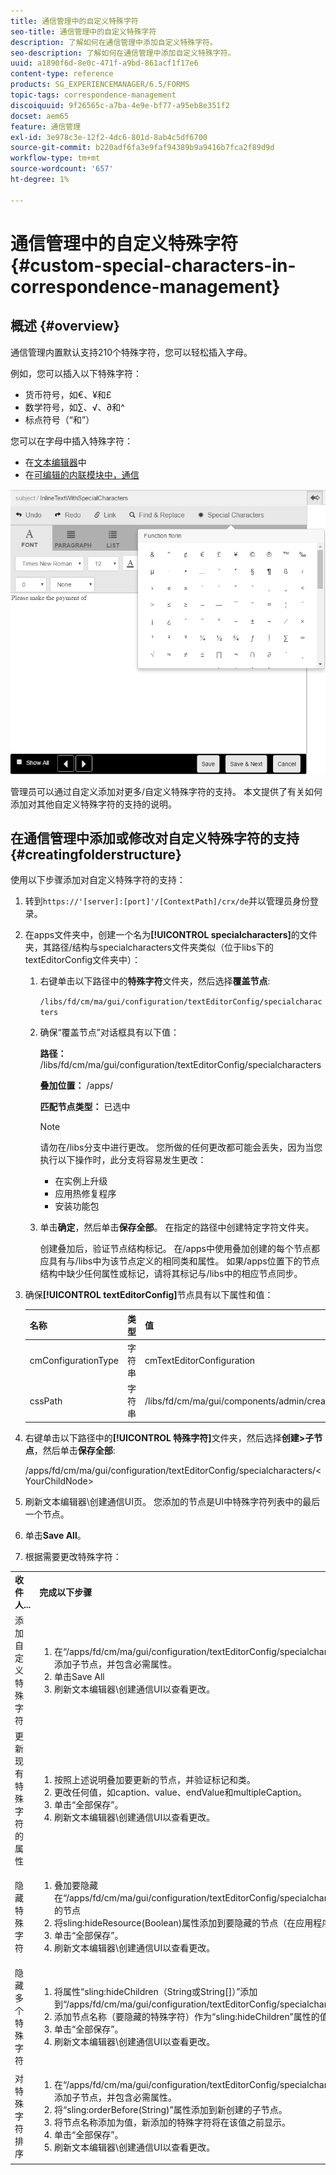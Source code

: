 ```yaml
---
title: 通信管理中的自定义特殊字符
seo-title: 通信管理中的自定义特殊字符
description: 了解如何在通信管理中添加自定义特殊字符。
seo-description: 了解如何在通信管理中添加自定义特殊字符。
uuid: a1890f6d-8e0c-471f-a9bd-861acf1f17e6
content-type: reference
products: SG_EXPERIENCEMANAGER/6.5/FORMS
topic-tags: correspondence-management
discoiquuid: 9f26565c-a7ba-4e9e-bf77-a95eb8e351f2
docset: aem65
feature: 通信管理
exl-id: 3e978c3e-12f2-4dc6-801d-8ab4c5df6700
source-git-commit: b220adf6fa3e9faf94389b9a9416b7fca2f89d9d
workflow-type: tm+mt
source-wordcount: '657'
ht-degree: 1%

---
```


# 通信管理中的自定义特殊字符{#custom-special-characters-in-correspondence-management}

## 概述 {#overview}

通信管理内置默认支持210个特殊字符，您可以轻松插入字母。

例如，您可以插入以下特殊字符：

* 货币符号，如€、¥和£
* 数学符号，如∑、√、∂和^
* 标点符号（“和”）

您可以在字母中插入特殊字符：

* 在[文本编辑器](/help/forms/using/document-fragments.md#createtext)中
* 在[可编辑的内联模块中，通信](../../forms/using/create-correspondence.md#managecontent)

![specialcharactersinlinemodule](assets/specialcharactersinlinemodule.png)

管理员可以通过自定义添加对更多/自定义特殊字符的支持。 本文提供了有关如何添加对其他自定义特殊字符的支持的说明。

## 在通信管理中添加或修改对自定义特殊字符的支持 {#creatingfolderstructure}

使用以下步骤添加对自定义特殊字符的支持：

1. 转到`https://'[server]:[port]'/[ContextPath]/crx/de`并以管理员身份登录。
1. 在apps文件夹中，创建一个名为&#x200B;**[!UICONTROL specialcharacters]**&#x200B;的文件夹，其路径/结构与specialcharacters文件夹类似（位于libs下的textEditorConfig文件夹中）：

   1. 右键单击以下路径中的&#x200B;**特殊字符**&#x200B;文件夹，然后选择&#x200B;**覆盖节点**:

      `/libs/fd/cm/ma/gui/configuration/textEditorConfig/specialcharacters`

   1. 确保“覆盖节点”对话框具有以下值：

      **路径：** /libs/fd/cm/ma/gui/configuration/textEditorConfig/specialcharacters

      **叠加位置：** /apps/

      **匹配节点类型：** 已选中

      >[!NOTE]
      >
      >请勿在/libs分支中进行更改。 您所做的任何更改都可能会丢失，因为当您执行以下操作时，此分支将容易发生更改：
      >
      >
      >
      >    * 在实例上升级
      >    * 应用热修复程序
      >    * 安装功能包


   1. 单击&#x200B;**确定**，然后单击&#x200B;**保存全部**。 在指定的路径中创建特定字符文件夹。

      创建叠加后，验证节点结构标记。 在/apps中使用叠加创建的每个节点都应具有与/libs中为该节点定义的相同类和属性。 如果/apps位置下的节点结构中缺少任何属性或标记，请将其标记与/libs中的相应节点同步。



1. 确保&#x200B;**[!UICONTROL textEditorConfig]**&#x200B;节点具有以下属性和值：

   | 名称 | 类型 | 值 |
   |---|---|---|
   | cmConfigurationType | 字符串 | cmTextEditorConfiguration |
   | cssPath | 字符串 | /libs/fd/cm/ma/gui/components/admin/createasset/textcontrol/clientlibs/textcontrol |

1. 右键单击以下路径中的&#x200B;**[!UICONTROL 特殊字符]**&#x200B;文件夹，然后选择&#x200B;**创建>子节点**，然后单击&#x200B;**保存全部**:

   /apps/fd/cm/ma/gui/configuration/textEditorConfig/specialcharacters/&lt;YourChildNode>

1. 刷新文本编辑器\创建通信UI页。 您添加的节点是UI中特殊字符列表中的最后一个节点。
1. 单击&#x200B;**Save All**。
1. 根据需要更改特殊字符：

<table>
 <tbody>
  <tr>
   <td><strong>收件人...</strong></td>
   <td><strong>完成以下步骤</strong></td>
  </tr>
  <tr>
   <td>添加自定义特殊字符</td>
   <td>
    <ol>
     <li>在“/apps/fd/cm/ma/gui/configuration/textEditorConfig/specialcharacters”下添加子节点，并包含必需属性。</li>
     <li>单击Save All</li>
     <li>刷新文本编辑器\创建通信UI以查看更改。</li>
    </ol> </td>
  </tr>
  <tr>
   <td>更新现有特殊字符的属性</td>
   <td>
    <ol>
     <li>按照上述说明叠加要更新的节点，并验证标记和类。</li>
     <li>更改任何值，如caption、value、endValue和multipleCaption。 </li>
     <li>单击“全部保存”。 </li>
     <li>刷新文本编辑器\创建通信UI以查看更改。</li>
    </ol> </td>
  </tr>
  <tr>
   <td>隐藏特殊字符</td>
   <td>
    <ol>
     <li>叠加要隐藏在“/apps/fd/cm/ma/gui/configuration/textEditorConfig/specialcharacters”下的节点</li>
     <li>将sling:hideResource(Boolean)属性添加到要隐藏的节点（在应用程序下）。 </li>
     <li>单击“全部保存”。 </li>
     <li>刷新文本编辑器\创建通信UI以查看更改。<br /> </li>
    </ol> </td>
  </tr>
  <tr>
   <td>隐藏多个特殊字符</td>
   <td>
    <ol>
     <li>将属性“sling:hideChildren（String或String[]）”添加到“/apps/fd/cm/ma/gui/configuration/textEditorConfig/specialcharacters”。 </li>
     <li>添加节点名称（要隐藏的特殊字符）作为“sling:hideChildren”属性的值。 </li>
     <li>单击“全部保存”。 </li>
     <li>刷新文本编辑器\创建通信UI以查看更改。<br /> </li>
    </ol> </td>
  </tr>
  <tr>
   <td>对特殊字符排序</td>
   <td>
    <ol>
     <li>在“/apps/fd/cm/ma/gui/configuration/textEditorConfig/specialcharacters”下添加子节点，并包含必需属性。 </li>
     <li>将“sling:orderBefore(String)”属性添加到新创建的子节点。 </li>
     <li>将节点名称添加为值，新添加的特殊字符将在该值之前显示。 </li>
     <li>单击“全部保存”。 </li>
     <li>刷新文本编辑器\创建通信UI以查看更改。<br /> </li>
    </ol> </td>
  </tr>
 </tbody>
</table>
